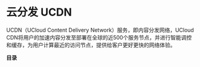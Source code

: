 # 云分发 UCDN



UCDN（UCloud Content Delivery Network）服务，即内容分发网络，UCloud
CDN将用户的加速内容分发至部署在全球的近500个服务节点，并进行智能调控和缓存，为用户计算最近的访问节点，提供给客户更好更快的网络体验。

**目录**



